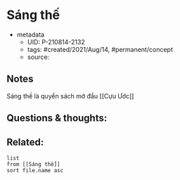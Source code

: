 # Sáng thế

- metadata
	- UID: P-210814-2132
	- tags: #created/2021/Aug/14, #permanent/concept 
	- source: 

## Notes
Sáng thế là quyển sách mở đầu [[Cựu Ước]]

## Questions & thoughts:


## Related:
```dataview
list
from [[Sáng thế]]
sort file.name asc
```